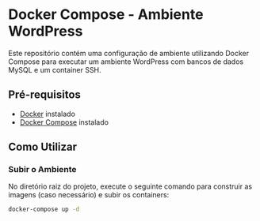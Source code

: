 # Docker Compose - Ambiente WordPress

Este repositório contém uma configuração de ambiente utilizando Docker Compose para executar um ambiente WordPress com bancos de dados MySQL e um container SSH. 

## Pré-requisitos

- [Docker](https://docs.docker.com/get-docker/) instalado
- [Docker Compose](https://docs.docker.com/compose/install/) instalado

## Como Utilizar

### Subir o Ambiente

No diretório raiz do projeto, execute o seguinte comando para construir as imagens (caso necessário) e subir os containers:

```bash
docker-compose up -d
